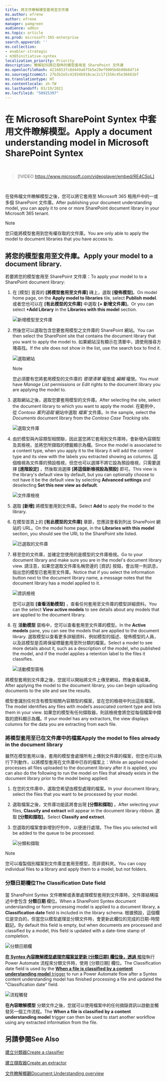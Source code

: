 ```yaml
---
title: 將文件瞭解模型套用至文件庫
ms.author: efrene
author: efrene
manager: pamgreen
audience: admin
ms.topic: article
ms.prod: microsoft-365-enterprise
search.appverid: ''
ms.collection:
- enabler-strategic
- m365initiative-syntex
localization_priority: Priority
description: 瞭解如何將已發佈的模型套用至 SharePoint 文件庫
ms.openlocfilehash: 42168537c8d449a075b5e29ef9905b6b98b8d714
ms.sourcegitcommit: 27b2b2e5c41934b918cac2c171556c45e36661bf
ms.translationtype: HT
ms.contentlocale: zh-TW
ms.lasthandoff: 03/19/2021
ms.locfileid: "50925397"
---
```

# <a name="apply-a-document-understanding-model-in-microsoft-sharepoint-syntex"></a><span data-ttu-id="a1f42-103">在 Microsoft SharePoint Syntex 中套用文件瞭解模型。</span><span class="sxs-lookup"><span data-stu-id="a1f42-103">Apply a document understanding model in Microsoft SharePoint Syntex</span></span>

</br>

> [!VIDEO https://www.microsoft.com/videoplayer/embed/RE4CSoL]

</br>

<span data-ttu-id="a1f42-104">在發佈檔文件瞭解模型之後，您可以將它套用至 Microsoft 365 租用戶中的一或多個 SharePoint 文件庫。</span><span class="sxs-lookup"><span data-stu-id="a1f42-104">After publishing your document understanding model, you can apply it to one or more SharePoint document library in your Microsoft 365 tenant.</span></span>

> [!NOTE]
> <span data-ttu-id="a1f42-105">您只能將模型套用到您有權存取的文件庫。</span><span class="sxs-lookup"><span data-stu-id="a1f42-105">You are only able to apply the model to document libraries that you have access to.</span></span>


## <a name="apply-your-model-to-a-document-library"></a><span data-ttu-id="a1f42-106">將您的模型套用至文件庫。</span><span class="sxs-lookup"><span data-stu-id="a1f42-106">Apply your model to a document library.</span></span>

<span data-ttu-id="a1f42-107">若要將您的模型套用至 SharePoint 文件庫：</span><span class="sxs-lookup"><span data-stu-id="a1f42-107">To apply your model to to a SharePoint document library:</span></span>

1. <span data-ttu-id="a1f42-108">在 [模型] 首頁的 **[將模型套用至文件庫]** 磚上，選取 **[發佈模型]**。</span><span class="sxs-lookup"><span data-stu-id="a1f42-108">On model home page, on the **Apply model to libraries** tile, select **Publish model**.</span></span> <span data-ttu-id="a1f42-109">或者您也可以在 **[有此模型的文件庫]** 中選取 **[+ 新增文件庫]**。</span><span class="sxs-lookup"><span data-stu-id="a1f42-109">Or you can select  **+Add Library** in the **Libraries with this model** section.</span></span> </br>

    ![新增模型至文件庫](../media/content-understanding/apply-to-library.png)</br>

2. <span data-ttu-id="a1f42-111">然後您可以選取包含您要套用模型之文件庫的 SharePoint 網站。</span><span class="sxs-lookup"><span data-stu-id="a1f42-111">You can then select the SharePoint site that contains the document library that you want to apply the model to.</span></span> <span data-ttu-id="a1f42-112">如果網站沒有顯示在清單中，請使用搜尋方塊尋找。</span><span class="sxs-lookup"><span data-stu-id="a1f42-112">If the site does not show in the list, use the search box to find it.</span></span></br>

    ![選取網站](../media/content-understanding/site-search.png)</br>

    > [!NOTE]
    > <span data-ttu-id="a1f42-114">您必須要有您將套用模型的文件庫的 *管理清單* 權限或 *編輯* 權限。</span><span class="sxs-lookup"><span data-stu-id="a1f42-114">You must have *Manage List* permissions or *Edit* rights to the document library you are applying the model to.</span></span></br>

3. <span data-ttu-id="a1f42-115">選取網站之後，選取您要套用模型的文件庫。</span><span class="sxs-lookup"><span data-stu-id="a1f42-115">After selecting the site, select the document library to which you want to apply the model.</span></span> <span data-ttu-id="a1f42-116">在範例中，從 *Contoso 案列追蹤* 網站中選取 *檔案* 文件庫。</span><span class="sxs-lookup"><span data-stu-id="a1f42-116">In the sample, select the *Documents* document library from the *Contoso Case Tracking* site.</span></span></br>

    ![選取文件庫](../media/content-understanding/select-doc-library.png)</br>

4. <span data-ttu-id="a1f42-118">由於模型與內容類型相關聯，因此當您將它套用到文件庫時，會新增內容類型及其檢視，並將您所擷取的標籤顯示為欄。</span><span class="sxs-lookup"><span data-stu-id="a1f42-118">Since the model is associated to a content type, when you apply it to the library it will add the content type and its view with the labels you extracted showing as columns.</span></span> <span data-ttu-id="a1f42-119">這個檢視為文件庫的預設檢視，但您也可以選擇不將它設為預設檢視，只需要選擇 **[進階設定]** ，然後取消選擇 **[將這個新檢視設為預設]** 即可。</span><span class="sxs-lookup"><span data-stu-id="a1f42-119">This view is the library's default view by default, but you can optionally choose to not have it be the default view by selecting **Advanced settings** and deselecting **Set this new view as default**.</span></span></br>

    ![文件庫檢視](../media/content-understanding/library-view.png)</br>

5. <span data-ttu-id="a1f42-121">選取 **[新增]** 將模型套用到文件庫。</span><span class="sxs-lookup"><span data-stu-id="a1f42-121">Select **Add** to apply the model to the library.</span></span> 
6. <span data-ttu-id="a1f42-122">在模型首頁上的 **[有此模型的文件庫]** 章節，您應該會看到列出 SharePoint 網站的 URL。</span><span class="sxs-lookup"><span data-stu-id="a1f42-122">On the model home page, in the **Libraries with this model** section, you should see the URL to the SharePoint site listed.</span></span></br>

    ![已選取的文件庫](../media/content-understanding/selected-library.png)</br>

7. <span data-ttu-id="a1f42-124">移至您的文件庫，並確定您使用的是模型的文件庫檢視。</span><span class="sxs-lookup"><span data-stu-id="a1f42-124">Go to your document library and make sure you are in the model's document library view.</span></span> <span data-ttu-id="a1f42-125">請注意，如果您選取文件庫名稱旁邊的 [資訊] 按鈕，會出現一則訊息，指出您的模型已套用至文件庫。</span><span class="sxs-lookup"><span data-stu-id="a1f42-125">Notice that if you select the information button next to the document library name, a message notes that the document library has a model applied to it.</span></span>

    ![資訊檢視](../media/content-understanding/info-du.png)</br> 

    <span data-ttu-id="a1f42-127">您可以選取 **[查看活動模型]** ，查看任何套用至文件庫的模型詳細資料。</span><span class="sxs-lookup"><span data-stu-id="a1f42-127">You can the select **View active models** to see details about any models that are applied to the document library.</span></span>

8. <span data-ttu-id="a1f42-128">在 **活動模型** 窗格中，您可以查看套用至文件庫的模型。</span><span class="sxs-lookup"><span data-stu-id="a1f42-128">In the **Active models** pane, you can see the models that are applied to the document library.</span></span> <span data-ttu-id="a1f42-129">選取模型以查看更多詳細資料，例如模型的描述、發佈模型的人員，以及該模型是否將保留標籤套用至所分類的檔案。</span><span class="sxs-lookup"><span data-stu-id="a1f42-129">Select a model to see more details about it, such as a description of the model, who published the model, and if the model applies a retention label to the files it classifies.</span></span>

    ![活動模型窗格](../media/content-understanding/active-models.png)</br> 

<span data-ttu-id="a1f42-131">將模型套用到文件庫之後，您就可以開始將文件上傳至網站，然後查看結果。</span><span class="sxs-lookup"><span data-stu-id="a1f42-131">After applying the model to the document library, you can begin uploading documents to the site and see the results.</span></span>

<span data-ttu-id="a1f42-132">模型會識別任何含有模型相關內容類型的檔案，並在您的檢視中列出這些檔案。</span><span class="sxs-lookup"><span data-stu-id="a1f42-132">The model identifies any files with model’s associated content type and lists them in your view.</span></span> <span data-ttu-id="a1f42-133">如果您的模型有任何擷取器，則該檢視會將您從每個檔案中擷取的資料顯示為欄。</span><span class="sxs-lookup"><span data-stu-id="a1f42-133">If your model has any extractors, the view displays columns for the data you are extracting from each file.</span></span>

### <a name="apply-the-model-to-files-already-in-the-document-library"></a><span data-ttu-id="a1f42-134">將模型套用至已在文件庫中的檔案</span><span class="sxs-lookup"><span data-stu-id="a1f42-134">Apply the model to files already in the document library</span></span>

<span data-ttu-id="a1f42-135">雖然在模型套用以後，套用的模型會處理所有上傳到文件庫的檔案，但您也可以執行下列動作，以將模型套用在文件庫中已存的檔案上：</span><span class="sxs-lookup"><span data-stu-id="a1f42-135">While an applied model processes all files uploaded to the document library after it is applied, you can also do the following to run the model on files that already exists in the document library prior to the model being applied:</span></span>

1. <span data-ttu-id="a1f42-136">在您的文件庫中，選取您希望由模型處理的檔案。</span><span class="sxs-lookup"><span data-stu-id="a1f42-136">In your document library, select the files that you want to be processed by your model.</span></span>
2. <span data-ttu-id="a1f42-137">選取檔案之後，文件庫功能區將會出現 **[分類和擷取]** 。</span><span class="sxs-lookup"><span data-stu-id="a1f42-137">After selecting your files, **Classify and extract** will appear in the document library ribbon.</span></span> <span data-ttu-id="a1f42-138">選取 **[分類和擷取]**。</span><span class="sxs-lookup"><span data-stu-id="a1f42-138">Select **Classify and extract**.</span></span>
3. <span data-ttu-id="a1f42-139">您選取的檔案會新增到佇列中，以便進行處理。</span><span class="sxs-lookup"><span data-stu-id="a1f42-139">The files you selected will be added to the queue to be processed.</span></span>

      ![分類和擷取](../media/content-understanding/extract-classify.png)</br> 

> [!NOTE]
> <span data-ttu-id="a1f42-141">您可以複製個別檔案到文件庫並套用至模型，而非資料夾。</span><span class="sxs-lookup"><span data-stu-id="a1f42-141">You can copy individual files to a library and apply them to a model, but not folders.</span></span>

### <a name="the-classification-date-field"></a><span data-ttu-id="a1f42-142">分類日期欄位</span><span class="sxs-lookup"><span data-stu-id="a1f42-142">The Classification Date field</span></span>

<span data-ttu-id="a1f42-143">當 SharePoint Syntex 文件瞭解或表單處理模型套用到文件庫時，文件庫結構描述中會包含 <b> 分類日期 </b> 欄位。</span><span class="sxs-lookup"><span data-stu-id="a1f42-143">When a SharePoint Syntex document understanding or form processing model is applied to a document library, a <b> Classification date </b> field is included in the library schema.</span></span> <span data-ttu-id="a1f42-144">根據預設，這個欄位是空白的，但當您以模型處理並分類文件時，會更新此欄位的完成的日期-時間戳記。</span><span class="sxs-lookup"><span data-stu-id="a1f42-144">By default this field is empty, but when documents are processed and classified by a model, this field is updated with a date-time stamp of completion.</span></span> 

   ![分類日期欄](../media/content-understanding/class-date-column.png)</br> 

<span data-ttu-id="a1f42-146">[<b>在 Syntex 內容瞭解模型處理完檔案並更新 [分類日期] 欄位後，透過</b> 觸發](/connectors/sharepointonline/#when-a-file-is-classified-by-a-content-understanding-model)執行 Power Automate 流程來分類文件時，使用 [分類日期] 欄位。</span><span class="sxs-lookup"><span data-stu-id="a1f42-146">The Classification date field is used by the [<b>When a file is classified by a content understanding model</b> trigger](/connectors/sharepointonline/#when-a-file-is-classified-by-a-content-understanding-model) to run a Power Automate flow after a Syntex content understanding model has finished processing a file and updated the "Classification date" field.</span></span>

   ![流程觸發](../media/content-understanding/trigger.png)</br>

<span data-ttu-id="a1f42-148"><b>在內容瞭解模型</b> 分類文件之後，您就可以使用檔案中的任何摘錄資訊以啟動並觸發另一個工作流程。</span><span class="sxs-lookup"><span data-stu-id="a1f42-148">The <b>When a file is classified by a content understanding model</b> trigger can then be used to start another workflow using any  extracted information from the file.</span></span>



## <a name="see-also"></a><span data-ttu-id="a1f42-149">另請參閱</span><span class="sxs-lookup"><span data-stu-id="a1f42-149">See Also</span></span>
[<span data-ttu-id="a1f42-150">建立分類器</span><span class="sxs-lookup"><span data-stu-id="a1f42-150">Create a classifier</span></span>](create-a-classifier.md)

[<span data-ttu-id="a1f42-151">建立擷取器</span><span class="sxs-lookup"><span data-stu-id="a1f42-151">Create an extractor</span></span>](create-an-extractor.md)

[<span data-ttu-id="a1f42-152">文件瞭解概觀</span><span class="sxs-lookup"><span data-stu-id="a1f42-152">Document Understanding overview</span></span>](document-understanding-overview.md)